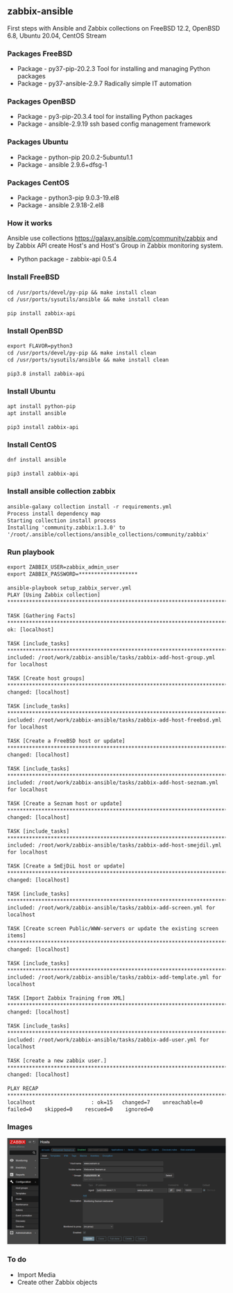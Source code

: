 ## zabbix-ansible

First steps with Ansible and Zabbix collections on FreeBSD 12.2, OpenBSD 6.8, Ubuntu 20.04, CentOS Stream

### Packages FreeBSD

- Package - py37-pip-20.2.3				Tool for installing and managing Python packages
- Package - py37-ansible-2.9.7		Radically simple IT automation

### Packages OpenBSD

- Package - py3-pip-20.3.4      	tool for installing Python packages
- Package - ansible-2.9.19				ssh based config management framework

### Packages Ubuntu

- Package - python-pip						20.0.2-5ubuntu1.1
- Package - ansible								2.9.6+dfsg-1

### Packages CentOS

- Package - python3-pip						9.0.3-19.el8
- Package - ansible								2.9.18-2.el8	

### How it works

Ansible use collections https://galaxy.ansible.com/community/zabbix and by
Zabbix API create Host's and Host's Group in Zabbix monitoring system.

- Python package - zabbix-api 0.5.4

### Install FreeBSD

```console
cd /usr/ports/devel/py-pip && make install clean
cd /usr/ports/sysutils/ansible && make install clean

pip install zabbix-api
```

### Install OpenBSD

```console
export FLAVOR=python3
cd /usr/ports/devel/py-pip && make install clean
cd /usr/ports/sysutils/ansible && make install clean

pip3.8 install zabbix-api
```

### Install Ubuntu

```console
apt install python-pip
apt install ansible

pip3 install zabbix-api
```

### Install CentOS
```console
dnf install ansible

pip3 install zabbix-api
```

### Install ansible collection zabbix

```console
ansible-galaxy collection install -r requirements.yml
Process install dependency map
Starting collection install process
Installing 'community.zabbix:1.3.0' to '/root/.ansible/collections/ansible_collections/community/zabbix'
```

### Run playbook
```console
export ZABBIX_USER=zabbix_admin_user
export ZABBIX_PASSWORD=*******************

ansible-playbook setup_zabbix_server.yml 
PLAY [Using Zabbix collection] **********************************************************************************************************************************************************

TASK [Gathering Facts] ******************************************************************************************************************************************************************
ok: [localhost]

TASK [include_tasks] ********************************************************************************************************************************************************************
included: /root/work/zabbix-ansible/tasks/zabbix-add-host-group.yml for localhost

TASK [Create host groups] ***************************************************************************************************************************************************************
changed: [localhost]

TASK [include_tasks] ********************************************************************************************************************************************************************
included: /root/work/zabbix-ansible/tasks/zabbix-add-host-freebsd.yml for localhost

TASK [Create a FreeBSD host or update] **************************************************************************************************************************************************
changed: [localhost]

TASK [include_tasks] ********************************************************************************************************************************************************************
included: /root/work/zabbix-ansible/tasks/zabbix-add-host-seznam.yml for localhost

TASK [Create a Seznam host or update] ***************************************************************************************************************************************************
changed: [localhost]

TASK [include_tasks] ********************************************************************************************************************************************************************
included: /root/work/zabbix-ansible/tasks/zabbix-add-host-smejdil.yml for localhost

TASK [Create a SmEjDiL host or update] **************************************************************************************************************************************************
changed: [localhost]

TASK [include_tasks] ********************************************************************************************************************************************************************
included: /root/work/zabbix-ansible/tasks/zabbix-add-screen.yml for localhost

TASK [Create screen Public/WWW-servers or update the existing screen items] *************************************************************************************************************
changed: [localhost]

TASK [include_tasks] ********************************************************************************************************************************************************************
included: /root/work/zabbix-ansible/tasks/zabbix-add-template.yml for localhost

TASK [Import Zabbix Training from XML] **************************************************************************************************************************************************
changed: [localhost]

TASK [include_tasks] ********************************************************************************************************************************************************************
included: /root/work/zabbix-ansible/tasks/zabbix-add-user.yml for localhost

TASK [create a new zabbix user.] ********************************************************************************************************************************************************
changed: [localhost]

PLAY RECAP ******************************************************************************************************************************************************************************
localhost                  : ok=15   changed=7    unreachable=0    failed=0    skipped=0    rescued=0    ignored=0
```

### Images

![Zabbix Host detail](./images/Zabbix-Host-Detail.png)

### To do

- Import Media
- Create other Zabbix objects